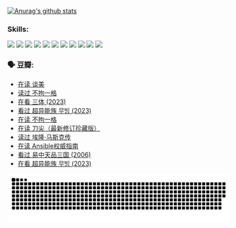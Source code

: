 
[![Anurag's github stats](https://github-readme-stats.vercel.app/api?username=w940853815)](https://github.com/anuraghazra/github-readme-stats)

### Skills:

<code><img height="32" src="https://cdn.jsdelivr.net/npm/simple-icons@v5/icons/python.svg"></code>
<code><img height="32" src="https://cdn.jsdelivr.net/npm/simple-icons@v5/icons/javascript.svg"></code>
<code><img height="32" src="https://cdn.jsdelivr.net/npm/simple-icons@v5/icons/django.svg"></code>
<code><img height="32" src="https://cdn.jsdelivr.net/npm/simple-icons@v5/icons/flask.svg"></code>
<code><img height="32" src="https://cdn.jsdelivr.net/npm/simple-icons@v5/icons/vuetify.svg"></code>
<code><img height="32" src="https://cdn.jsdelivr.net/npm/simple-icons@v5/icons/git.svg"></code>
<code><img height="32" src="https://cdn.jsdelivr.net/npm/simple-icons@v5/icons/docker.svg"></code>
<code><img height="32" src="https://cdn.jsdelivr.net/npm/simple-icons@v5/icons/postgresql.svg"></code>
<code><img height="32" src="https://cdn.jsdelivr.net/npm/simple-icons@v5/icons/elasticsearch.svg"></code>
<code><img height="32" src="https://cdn.jsdelivr.net/npm/simple-icons@v5/icons/macos.svg"></code>
<code><img height="32" src="https://cdn.jsdelivr.net/npm/simple-icons@v5/icons/linux.svg"></code>

### 🗣 豆瓣:

<!-- DOUBAN-ACTIVITIES:START -->
- [在读 谈美](https://www.douban.com/people/136069238/status/4560861771/?_i=11851738)
- [读过 不拘一格](https://www.douban.com/people/136069238/status/4560861445/?_i=11851738)
- [在看 三体‎ (2023)](https://www.douban.com/people/136069238/status/4558185093/?_i=11851738)
- [看过 超异能族 무빙‎ (2023)](https://www.douban.com/people/136069238/status/4556824186/?_i=11851738)
- [在读 不拘一格](https://www.douban.com/people/136069238/status/4541712161/?_i=11851738)
- [在读 刀尖（最新修订珍藏版）](https://www.douban.com/people/136069238/status/4541711339/?_i=11851738)
- [读过 埃隆·马斯克传](https://www.douban.com/people/136069238/status/4541710351/?_i=11851738)
- [在读 Ansible权威指南](https://www.douban.com/people/136069238/status/4539151450/?_i=11851738)
- [看过 易中天品三国‎ (2006)](https://www.douban.com/people/136069238/status/4529910812/?_i=11851738)
- [在看 超异能族 무빙‎ (2023)](https://www.douban.com/people/136069238/status/4527291077/?_i=11851739)
<!-- DOUBAN-ACTIVITIES:END -->


![Snake animation](https://raw.githubusercontent.com/w940853815/w940853815/output/github-contribution-grid-snake.svg)

<!--
**w940853815/w940853815** is a ✨ _special_ ✨ repository because its `README.md` (this file) appears on your GitHub profile.

Here are some ideas to get you started:

- 🔭 I’m currently working on ...
- 🌱 I’m currently learning ...
- 👯 I’m looking to collaborate on ...
- 🤔 I’m looking for help with ...
- 💬 Ask me about ...
- 📫 How to reach me: ...
- 😄 Pronouns: ...
- ⚡ Fun fact: ...
-->
